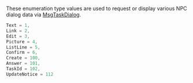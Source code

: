 These enumeration type values are used to request or display various NPC dialog data via [MsgTaskDialog](Packets/MsgTaskDialog). 

```cs
Text = 1,
Link = 2,
Edit = 3,
Picture = 4,
ListLine = 5,
Confirm = 6,
Create = 100,
Answer = 101,
TaskId = 102,
UpdateNotice = 112
```